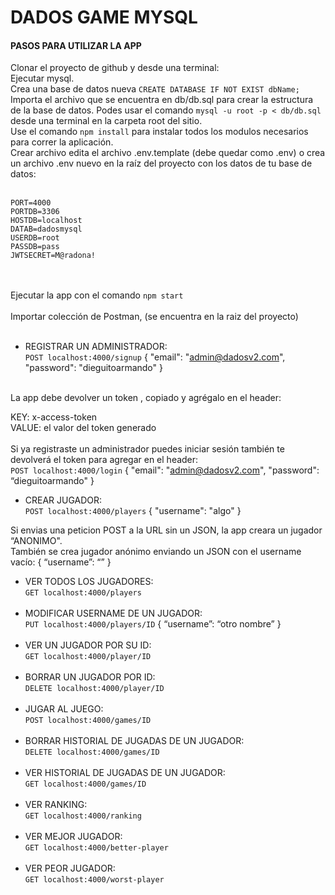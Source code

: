 # DADOS GAME MYSQL<br>
#### PASOS PARA UTILIZAR LA APP<br>

Clonar el proyecto de github y desde una terminal:<br>
Ejecutar mysql.<br>
Crea una base de datos nueva `CREATE DATABASE IF NOT EXIST dbName;`<br>
Importa el archivo que se encuentra en db/db.sql para crear la estructura de la base de datos. Podes usar el comando `mysql -u root -p < db/db.sql` desde una terminal en la carpeta root del sitio. <br>
Use el comando `npm install` para instalar todos los modulos necesarios para correr la aplicación.<br> 
Crear archivo edita el archivo .env.template (debe quedar como .env) o crea un archivo .env nuevo en la raíz del proyecto con los datos de tu base de datos:<br><br>
```
PORT=4000
PORTDB=3306
HOSTDB=localhost
DATAB=dadosmysql
USERDB=root
PASSDB=pass
JWTSECRET=M@radona!
```

<br><br>
Ejecutar la app con el comando `npm start`
<br><br>
Importar colección de Postman, (se encuentra en la raiz del proyecto)<br><br>
- REGISTRAR UN ADMINISTRADOR:<br>
`POST localhost:4000/signup`
{
"email": "admin@dadosv2.com",
"password": "dieguitoarmando"
}
<br>
La app debe devolver un token , copiado y agrégalo en el header:<br>

KEY: x-access-token<br>
VALUE: el valor del token generado<br>
<br>
Si ya registraste un administrador puedes iniciar sesión también te devolverá el token para agregar en el header:<br>
`POST localhost:4000/login`
{
"email": "admin@dadosv2.com",
"password": “dieguitoarmando"
}

- CREAR JUGADOR:<br>
`POST localhost:4000/players`
{
"username": "algo"
}

Si envias una peticion POST a la URL sin un JSON, la app creara un jugador “ANONIMO".<br>
También se crea jugador anónimo enviando un JSON con el username vacío: 
{
“username”: “”
}

- VER TODOS LOS JUGADORES:<br>
`GET localhost:4000/players`
<br><br>
- MODIFICAR USERNAME DE UN JUGADOR:<br>
`PUT localhost:4000/players/ID`
{
“username”: “otro nombre”
}
<br><br>
- VER UN JUGADOR POR SU ID:<br>
`GET localhost:4000/player/ID`
<br><br>
- BORRAR UN JUGADOR POR ID:<br>
`DELETE localhost:4000/player/ID`
<br><br>
- JUGAR AL JUEGO:<br>
`POST localhost:4000/games/ID`
<br><br>
- BORRAR HISTORIAL DE JUGADAS DE UN JUGADOR: <br>
`DELETE localhost:4000/games/ID`
<br><br>
- VER HISTORIAL DE JUGADAS DE UN JUGADOR:<br>
`GET localhost:4000/games/ID`
<br><br>
- VER RANKING: <br>
`GET localhost:4000/ranking`
<br><br>
- VER MEJOR JUGADOR:<br>
`GET localhost:4000/better-player`
<br><br>
- VER PEOR JUGADOR:<br>
`GET localhost:4000/worst-player`
<br><br><br>